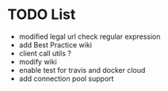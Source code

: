 # TODO List

- modified legal url check regular expression
- add Best Practice wiki
- client call utils ?
- modify wiki
- enable test for travis and docker cloud
- add connection pool support